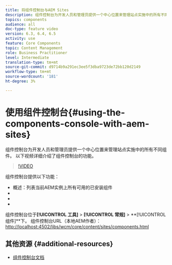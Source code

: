 ```yaml
---
title: 将组件控制台与AEM Sites
description: 组件控制台为开发人员和管理员提供一个中心位置来管理站点实施中的所有不同组件。 以下视频详细介绍了组件控制台的功能。
topics: components
audience: all
doc-type: feature video
version: 6.3, 6.4, 6.5
activity: use
feature: Core Components
topic: Content Management
role: Business Practitioner
level: Intermediate
translation-type: tm+mt
source-git-commit: d9714b9a291ec3ee5f3dba9723de72bb120d2149
workflow-type: tm+mt
source-wordcount: '181'
ht-degree: 3%

---
```



# 使用组件控制台{#using-the-components-console-with-aem-sites}

组件控制台为开发人员和管理员提供一个中心位置来管理站点实施中的所有不同组件。 以下视频详细介绍了组件控制台的功能。

>[!VIDEO](https://video.tv.adobe.com/v/17417/?quality=9&learn=on)

组件控制台提供以下功能：

* 概述：列表当前AEM实例上所有可用的已安装组件
* [!UICONTROL 属性]:显示元数据，如组件的标题、组和说明
* [!UICONTROL 策略]:显示给定组件和关联的模板的任何现有策略
* [!UICONTROL 实时使用情况]:显示包含组件的页面列表

组件控制台位于&#x200B;**[!UICONTROL 工具]** > **[!UICONTROL 常规]** > **[!UICONTROL 组件]**下。
组件控制台URL（本地AEM作者）：[http://localhost:4502/libs/wcm/core/content/sites/components.html](http://localhost:4502/libs/wcm/core/content/sites/components.html)

## 其他资源 {#additional-resources}

* [组件控制台文档](https://helpx.adobe.com/experience-manager/6-5/sites/authoring/using/default-components-console.html)

